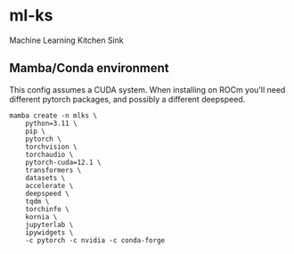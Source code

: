 # ml-ks
Machine Learning Kitchen Sink

## Mamba/Conda environment
This config assumes a CUDA system. When installing on ROCm you'll
need different pytorch packages, and possibly a different deepspeed.
```
mamba create -n mlks \
    python=3.11 \
    pip \
    pytorch \
    torchvision \
    torchaudio \
    pytorch-cuda=12.1 \
    transformers \
    datasets \
    accelerate \
    deepspeed \
    tqdm \
    torchinfo \
    kornia \
    jupyterlab \
    ipywidgets \
    -c pytorch -c nvidia -c conda-forge
```
